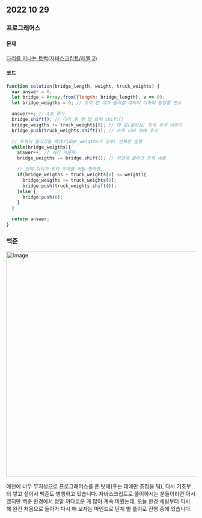 ## 2022 10 29

### 프로그래머스 

#### 문제

[다리를 지나는 트럭(자바스크립트/레벨 2)](https://school.programmers.co.kr/learn/courses/30/lessons/42583)

#### 코드

```js
function solution(bridge_length, weight, truck_weights) {
  var answer = 0;
  let bridge = Array.from({length: bridge_length}, v => 0);
  let bridge_weigths = 0; // 트럭 한 대가 올라갈 때마다 더하여 할당할 변수

  answer++; // 1초 증가
  bridge.shift(); // 다리 위 맨 앞 트럭 shift()
  bridge_weigths += truck_weights[0]; // 맨 앞(올라갈) 트럭 무게 더하기
  bridge.push(truck_weights.shift()); // 트럭 다리 위에 추가

  // 트럭이 올라갔을 때(bridge_weigths가 양수) 반복문 실행
  while(bridge_weigths){
    answer++; // 시간 카운트
    bridge_weigths -= bridge.shift(); // 직전에 올라간 트럭 내림

    // 만약 다리가 트럭 무게를 버틸 만하면,
    if(bridge_weigths + truck_weights[0] <= weight){
      bridge_weigths += truck_weights[0];
      bridge.push(truck_weights.shift());
    }else {
      bridge.push(0);
    }
  }

  return answer;
}
```

### 백준

<img width="600" alt="image" src="https://user-images.githubusercontent.com/85447054/198820693-a967c35c-eb9b-4922-9040-3998636ca7e7.png">

예전에 너무 무지성으로 프로그래머스를 푼 탓에(푸는 데에만 초첨을 둬), 다시 기초부터 쌓고 싶어서 백준도 병행하고 있습니다. 자바스크립트로 풀이하시는 분들이라면 아시겠지만 백준 환경에서 정말 까다로운 게 
많아 계속 미뤘는데, 오늘 환경 세팅부터 다시 해 완전 처음으로 돌아가 다시 해 보자는 마인드로 단계 별 풀이로 진행 중에 있습니다.
